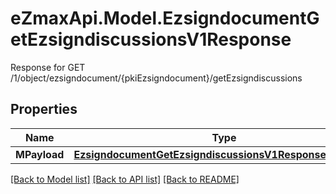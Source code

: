 # eZmaxApi.Model.EzsigndocumentGetEzsigndiscussionsV1Response
Response for GET /1/object/ezsigndocument/{pkiEzsigndocument}/getEzsigndiscussions

## Properties

Name | Type | Description | Notes
------------ | ------------- | ------------- | -------------
**MPayload** | [**EzsigndocumentGetEzsigndiscussionsV1ResponseMPayload**](EzsigndocumentGetEzsigndiscussionsV1ResponseMPayload.md) |  | 

[[Back to Model list]](../README.md#documentation-for-models) [[Back to API list]](../README.md#documentation-for-api-endpoints) [[Back to README]](../README.md)

